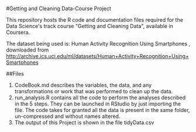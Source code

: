 #Getting and Cleaning Data-Course Project

This repository hosts the R code and documentation files required for the Data Science's track course "Getting and Cleaning Data", available in Coursera.

The dataset being used is: Human Activity Recognition Using Smartphones , downloaded from
http://archive.ics.uci.edu/ml/datasets/Human+Activity+Recognition+Using+Smartphones

##Files
1. CodeBook.md describes the variables, the data, and any transformations or work that was performed to clean up the data.
2. run_analysis.R contains all the code to perform the analyses described in the 5 steps. They can be launched in RStudio by just importing the file. The code takes for granted all the data is present in the same folder, un-compressed and without names altered.
3. The output of this Project is shown in the file tidyData.csv
